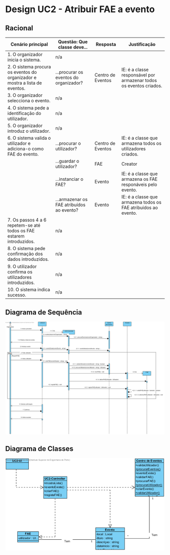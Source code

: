 # Design UC2 - Atribuir FAE a evento

## Racional ##

| Cenário principal                                                          | Questão: Que classe deve...               | Resposta          | Justificação                                                      |
|----------------------------------------------------------------------------|-------------------------------------------|-------------------|-------------------------------------------------------------------|
| 1. O organizador inicia o sistema.                                         | n/a                                       |                   |                                                                   |
| 2. O sistema procura os eventos do organizador e mostra a lista de eventos.| ...procurar os eventos do organizador?    | Centro de Eventos | IE: é a classe responsável por armazenar todos os eventos criados.|
| 3. O organizador selecciona o evento.                                      | n/a                                       |                   |                                                                   |
| 4. O sistema pede a identificação do utilizador.                           | n/a                                       |                   |                                                                   |
| 5. O organizador introduz o utilizador.                                    | n/a                                       |                   |                                                                   |
| 6. O sistema valida o utilizador e adiciona-o como FAE do evento.          | ...procurar o utilizador?                 | Centro de Eventos | IE: é a classe que armazena todos os utilizadores criados.        |
|                                                                            | ...guardar o utilizador?                  |        FAE        | Creator                                                           |
|                                                                            | ...instanciar o FAE?                      |       Evento      | IE: é a classe que armazena os FAE responáveis pelo evento.       |
|                                                                            | ...armazenar os FAE atribuídos ao evento? |       Evento      | IE: é a classe que armazena todos os FAE atribuidos ao evento.    |
| 7. Os passos 4 a 6 repetem-se até todos os FAE estarem introduzidos.       | n/a                                       |                   |                                                                   |
| 8. O sistema pede confirmação dos dados introduzidos.                      | n/a                                       |                   |                                                                   |
| 9. O utilizador confirma os utilizadores introduzidos.                     | n/a                                       |                   |                                                                   |
| 10. O sistema indica sucesso.                                              | n/a                                       |                   |                                                                   | |


##	Diagrama de Sequência ##
![UC2-Atribuir_FAE-SD.png](../Imagens/Desing/UC2-Atribuir_FAE-SD.png)


##	Diagrama de Classes ##
![UC2-Atribuir_FAE-ClassDiagram.png](../Imagens/Desing/UC2-Atribuir_FAE-ClassDiagram.png)
